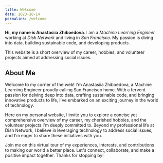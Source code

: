 ```yaml
---
title: Welcome
date: 2023-10-14
permalink: /welcome
---
```



**Hi, my name is Anastasiia Zhiboedova**. I am a *Machine Learning Engineer* working at *Dish Network* and living in *San Francisco*. My passion is diving into data, building sustainable code, and developing products.

This website is a short overview of my career, hobbies, and volunteer projects aimed at addressing social issues.

## About Me

Welcome to my corner of the web! I'm Anastasiia Zhiboedova, a Machine Learning Engineer proudly calling San Francisco home. With a fervent passion for delving deep into data, crafting sustainable code, and bringing innovative products to life, I've embarked on an exciting journey in the world of technology.

Here on my personal website, I invite you to explore a concise yet comprehensive overview of my career, my cherished hobbies, and the volunteer projects I'm deeply committed to. Beyond my professional life at Dish Network, I believe in leveraging technology to address social issues, and I'm eager to share these initiatives with you.

Join me on this virtual tour of my experiences, interests, and contributions to making our world a better place. Let's connect, collaborate, and make a positive impact together. Thanks for stopping by!

